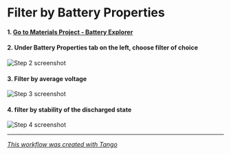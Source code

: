 # Filter by Battery Properties

#### 1. [Go to Materials Project - Battery Explorer](https://materialsproject.org/batteries?average\_voltage\_max=10\&average\_voltage\_min=0\&formula=FePO4\&max\_delta\_volume\_max=10\&max\_delta\_volume\_min=0\&stability\_charge\_max=1600\&stability\_charge\_min=0\&stability\_discharge\_max=400\&stability\_discharge\_min=0)

#### 2. Under Battery Properties tab on the left, choose filter of choice

![Step 2 screenshot](https://images.tango.us/public/screenshot\_c1c4154c-89d6-4904-9dbb-d1e78f77f1dc.png?crop=focalpoint\&fit=crop\&fp-x=0.1292\&fp-y=0.3263\&fp-z=3.0808\&w=1200\&mark-w=0.2\&mark-pad=0\&mark64=aHR0cHM6Ly9pbWFnZXMudGFuZ28udXMvc3RhdGljL21hZGUtd2l0aC10YW5nby13YXRlcm1hcmsucG5n\&ar=3584%3A1952)

#### 3. Filter by average voltage

![Step 3 screenshot](https://images.tango.us/public/screenshot\_26fc2101-b39e-454b-9f7c-cad0a08f9899.png?crop=focalpoint\&fit=crop\&fp-x=0.0711\&fp-y=0.3535\&fp-z=2.9252\&w=1200\&mark-w=0.2\&mark-pad=0\&mark64=aHR0cHM6Ly9pbWFnZXMudGFuZ28udXMvc3RhdGljL21hZGUtd2l0aC10YW5nby13YXRlcm1hcmsucG5n\&ar=3584%3A1952)

#### 4. filter by stability of the discharged state

![Step 4 screenshot](https://images.tango.us/public/screenshot\_4d9c589f-3cd1-47af-8750-fb8b42872f44.png?crop=focalpoint\&fit=crop\&fp-x=0.1021\&fp-y=0.7428\&fp-z=3.3026\&w=1200\&mark-w=0.2\&mark-pad=0\&mark64=aHR0cHM6Ly9pbWFnZXMudGFuZ28udXMvc3RhdGljL21hZGUtd2l0aC10YW5nby13YXRlcm1hcmsucG5n\&ar=3584%3A1952)

***

[_This workflow was created with Tango_](https://app.tango.us/app/workflow/8f61865a-c989-4f0a-a1de-c58513f1e68e?utm\_source=markdown\&utm\_medium=markdown\&utm\_campaign=workflow%20export%20links)
